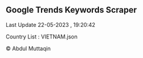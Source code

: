 

## Google Trends Keywords Scraper 
 
Last Update 22-05-2023 , 19:20:42

Country List :
VIETNAM.json



© Abdul Muttaqin 
